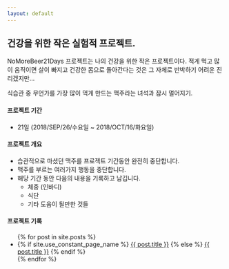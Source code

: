 ```yaml
---
layout: default
---
```


## 건강을 위한 작은 실험적 프로젝트.

NoMoreBeer21Days 프로젝트는 나의 건강을 위한 작은 프로젝트이다. 적게 먹고 많이 움직이면 살이 빠지고 건강한 몸으로 돌아간다는 것은 그 자체로 반박하기 어려운 진리겠지만...

식습관 중 무언가를 가장 많이 먹게 만드는 맥주라는 녀석과 잠시 멀어지기.

#### 프로젝트 기간

- 21일 (2018/SEP/26/수요일 ~ 2018/OCT/16/화요일)

#### 프로젝트 개요

- 습관적으로 마셨던 맥주를 프로젝트 기간동안 완전히 중단합니다.
- 맥주를 부르는 여러가지 행동을 중단합니다.
- 해당 기간 동안 다음의 내용을 기록하고 남깁니다.
  -  체중 (인바디)
  -  식단
  -  기타 도움이 될만한 것들


#### 프로젝트 기록

<ul>
  {% for post in site.posts %}
    <li>
      {% if site.use_constant_page_name %}
        <a href="{{ site.url }}{{ site.constant_page_name }}{{ post.url }}">{{ post.title }}</a>
      {% else %}
        <a href="{{ post.url }}">{{ post.title }}</a>
      {% endif %}
    </li>
  {% endfor %}
</ul>
